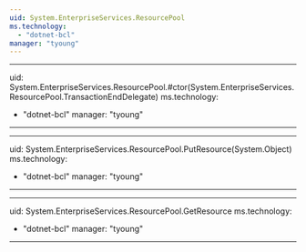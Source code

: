 ```yaml
---
uid: System.EnterpriseServices.ResourcePool
ms.technology: 
  - "dotnet-bcl"
manager: "tyoung"
---
```


---
uid: System.EnterpriseServices.ResourcePool.#ctor(System.EnterpriseServices.ResourcePool.TransactionEndDelegate)
ms.technology: 
  - "dotnet-bcl"
manager: "tyoung"
---

---
uid: System.EnterpriseServices.ResourcePool.PutResource(System.Object)
ms.technology: 
  - "dotnet-bcl"
manager: "tyoung"
---

---
uid: System.EnterpriseServices.ResourcePool.GetResource
ms.technology: 
  - "dotnet-bcl"
manager: "tyoung"
---
